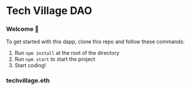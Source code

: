 # Tech Village DAO

### **Welcome 👋**
To get started with this dapp, clone this repo and follow these commands:

1. Run `npm install` at the root of the directory
2. Run `npm start` to start the project
3. Start coding!

### **techvillage.eth**
